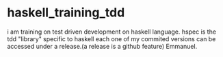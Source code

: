 # haskell_training_tdd

i am training on test driven development on haskell language.
hspec is the tdd "library" specific to haskell
each one of my commited versions can be accessed under a release.(a release is a github feature)
Emmanuel.
